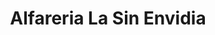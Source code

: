 ---
title: "Alfareria La Sin Envidia"
url: /melipilla-pomaire/alfareria-la-sin-envidia/
shop: cerámica
---